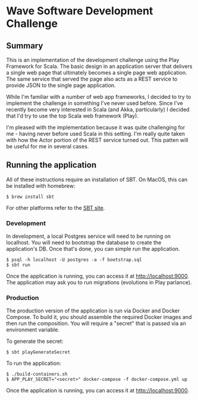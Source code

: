 # Wave Software Development Challenge

## Summary

This is an implementation of the development challenge using the Play
Framework for Scala. The basic design in an application server that
delivers a single web page that ultimately becomes a single page web
application. The same service that served the page also acts as a REST
service to provide JSON to the single page application.

While I'm familiar with a number of web app frameworks, I decided to
try to implement the challenge in something I've never used
before. Since I've recently become very interested in Scala (and Akka,
particularly) I decided that I'd try to use the top Scala web
framework (Play).

I'm pleased with the implementation because it was quite challenging
for me - having never before used Scala in this setting. I'm really
quite taken with how the Actor portion of the REST service turned
out. This patten will be useful for me in several cases.

## Running the application

All of these instructions require an installation of SBT. On MacOS,
this can be installed with homebrew:

```
$ brew install sbt
```

For other platforms refer to the [SBT
site](https://www.scala-sbt.org/).

### Development

In development, a local Postgres service will need to be running on
localhost. You will need to bootstrap the database to create the
application's DB. Once that's done, you can simple run the
application.

```
$ psql -h localhost -U postgres -a -f bootstrap.sql
$ sbt run
```

Once the application is running, you can access it at
[http://localhost:9000](http://localhost:9000). The application may
ask you to run migrations (evolutions in Play parlance).

### Production

The production version of the application is run via Docker and Docker
Compose. To build it, you should assemble the required Docker images
and then run the composition. You will require a "secret" that is
passed via an environment variable.

To generate the secret:

```
$ sbt playGenerateSecret
```

To run the application:

```
$ ./build-containers.sh
$ APP_PLAY_SECRET="<secret>" docker-compose -f docker-compose.yml up
```

Once the application is running, you can access it at
[http://localhost:9000](http://localhost:9000).

